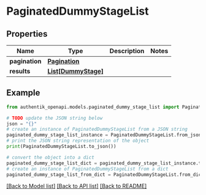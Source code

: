 # PaginatedDummyStageList


## Properties

Name | Type | Description | Notes
------------ | ------------- | ------------- | -------------
**pagination** | [**Pagination**](Pagination.md) |  | 
**results** | [**List[DummyStage]**](DummyStage.md) |  | 

## Example

```python
from authentik_openapi.models.paginated_dummy_stage_list import PaginatedDummyStageList

# TODO update the JSON string below
json = "{}"
# create an instance of PaginatedDummyStageList from a JSON string
paginated_dummy_stage_list_instance = PaginatedDummyStageList.from_json(json)
# print the JSON string representation of the object
print(PaginatedDummyStageList.to_json())

# convert the object into a dict
paginated_dummy_stage_list_dict = paginated_dummy_stage_list_instance.to_dict()
# create an instance of PaginatedDummyStageList from a dict
paginated_dummy_stage_list_from_dict = PaginatedDummyStageList.from_dict(paginated_dummy_stage_list_dict)
```
[[Back to Model list]](../README.md#documentation-for-models) [[Back to API list]](../README.md#documentation-for-api-endpoints) [[Back to README]](../README.md)


